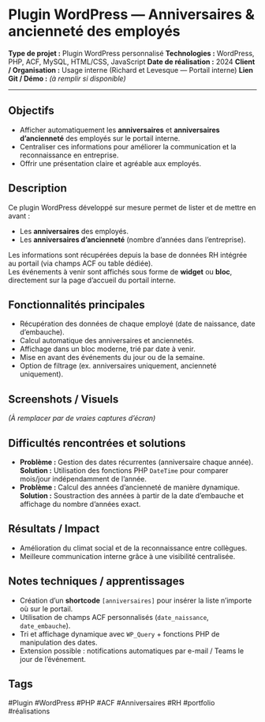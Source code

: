 # Plugin WordPress — Anniversaires & ancienneté des employés

**Type de projet :** Plugin WordPress personnalisé
**Technologies :** WordPress, PHP, ACF, MySQL, HTML/CSS, JavaScript
**Date de réalisation :** 2024
**Client / Organisation :** Usage interne (Richard et Levesque — Portail interne)
**Lien Git / Démo :** _(à remplir si disponible)_

---

## Objectifs

- Afficher automatiquement les **anniversaires** et **anniversaires d’ancienneté** des employés sur le portail interne.
- Centraliser ces informations pour améliorer la communication et la reconnaissance en entreprise.
- Offrir une présentation claire et agréable aux employés.

## Description

Ce plugin WordPress développé sur mesure permet de lister et de mettre en avant :

- Les **anniversaires** des employés.
- Les **anniversaires d’ancienneté** (nombre d’années dans l’entreprise).

Les informations sont récupérées depuis la base de données RH intégrée au portail (via champs ACF ou table dédiée).  
Les événements à venir sont affichés sous forme de **widget** ou **bloc**, directement sur la page d’accueil du portail interne.

## Fonctionnalités principales

- Récupération des données de chaque employé (date de naissance, date d’embauche).
- Calcul automatique des anniversaires et anciennetés.
- Affichage dans un bloc moderne, trié par date à venir.
- Mise en avant des événements du jour ou de la semaine.
- Option de filtrage (ex. anniversaires uniquement, ancienneté uniquement).

## Screenshots / Visuels

_(À remplacer par de vraies captures d’écran)_

## Difficultés rencontrées et solutions

- **Problème :** Gestion des dates récurrentes (anniversaire chaque année).  
    **Solution :** Utilisation des fonctions PHP `DateTime` pour comparer mois/jour indépendamment de l’année.
- **Problème :** Calcul des années d’ancienneté de manière dynamique.  
    **Solution :** Soustraction des années à partir de la date d’embauche et affichage du nombre d’années exact.

## Résultats / Impact

- Amélioration du climat social et de la reconnaissance entre collègues.
- Meilleure communication interne grâce à une visibilité centralisée.

## Notes techniques / apprentissages

- Création d’un **shortcode** `[anniversaires]` pour insérer la liste n’importe où sur le portail.
- Utilisation de champs ACF personnalisés (`date_naissance`, `date_embauche`).
- Tri et affichage dynamique avec `WP_Query` + fonctions PHP de manipulation des dates.
- Extension possible : notifications automatiques par e-mail / Teams le jour de l’événement.

## Tags

#Plugin #WordPress #PHP #ACF #Anniversaires #RH #portfolio #réalisations